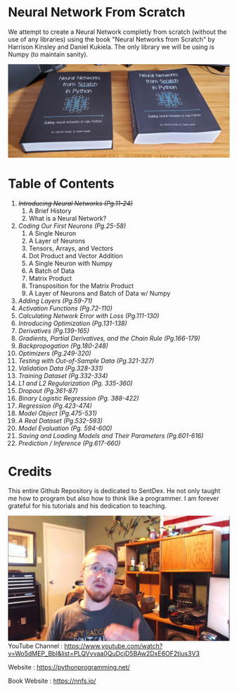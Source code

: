 # Neural Network From Scratch

We attempt to create a Neural Network completly from scratch (without the use of any libraries) using the book "Neural Networks from Scratch" by Harrison Kinsley and Daniel Kukiela. The only library we will be using is Numpy (to maintain sanity).

![title](References/nnfs_bookcover.jpeg)


# Table of Contents
1. *~~Introducing Neural Networks (Pg.11-24)~~*
    1. A Brief History
    2. What is a Neural Network?
2. *Coding Our First Neurons (Pg.25-58)*
    1. A Single Neuron
    2. A Layer of Neurons
    3. Tensors, Arrays, and Vectors
    4. Dot Product and Vector Addition
    5. A Single Neuron with Numpy
    6. A Batch of Data
    7. Matrix Product
    8. Transposition for the Matrix Product
    9. A Layer of Neurons and Batch of Data w/ Numpy
3. *Adding Layers (Pg.59-71)*
4. *Activation Functions (Pg.72-110)*
5. *Calculating Network Error with Loss (Pg.111-130)*
6. *Introducing Optimization (Pg.131-138)*
7. *Derivatives (Pg.139-165)*
8. *Gradients, Partial Derivatives, and the Chain Rule (Pg.166-179)*
9. *Backpropogation (Pg.180-248)*
10. *Optimizers (Pg.249-320)*
11. *Testing with Out-of-Sample Data (Pg.321-327)*
12. *Validation Data (Pg.328-331)*
13. *Training Dataset (Pg.332-334)*
14. *L1 and L2 Regularization (Pg. 335-360)*
15. *Dropout (Pg.361-87)*
16. *Binary Logistic Regression (Pg. 388-422)*
17. *Regression (Pg.423-474)*
18. *Model Object (Pg.475-531)*
19. *A Real Dataset (Pg.532-593)*
20. *Model Evaluation (Pg. 594-600)*
21. *Saving and Loading Models and Their Parameters (Pg.601-616)*
22. *Prediction / Inference (Pg.617-660)*

# Credits
This entire Github Repository is dedicated to SentDex. He not only taught me how to program but also how to think like a programmer. I am forever grateful for his tutorials and his dedication to teaching.

![title](References/sentdex.jpeg)
YouTube Channel : https://www.youtube.com/watch?v=Wo5dMEP_BbI&list=PLQVvvaa0QuDcjD5BAw2DxE6OF2tius3V3 

Website : https://pythonprogramming.net/

Book Website : https://nnfs.io/ 
